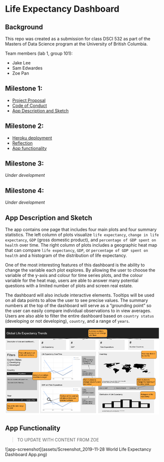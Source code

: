 # Life Expectancy Dashboard

## Background

This repo was created as a submission for class DSCI 532 as part of the Masters of Data Science program at the University of British Columbia.

Team members (lab 1, group 101):

- Jake Lee
- Sam Edwardes
- Zoe Pan

## Milestone 1:

- [Project Proposal](docs/proposal.md)
- [Code of Conduct](docs/team-code-of-conduct.md)
- [App Description and Sketch](#app-description-and-sketch)

## Milestone 2:

- [Heroku deployment](https://dsci-532-group101-milestone2.herokuapp.com/)
- [Reflection](docs/reflection.md)
- [App functionality](#app-functionality)

## Milestone 3:

*Under development*

## Milestone 4:

*Under development*

## App Description and Sketch

The app contains one page that includes four main plots and four summary statistics. The left column of plots visualize `life expectancy`, `change in life expectancy`, `GDP` (gross domestic product), and `percentage of GDP spent on health` over time. The right column of plots includes a geographic heat map that can compare `life expectancy`, `GDP`, or `percentage of GDP spent on health` and a histogram of the distribution of life expectancy.

One of the most interesting features of this dashboard is the ability to change the variable each plot explores. By allowing the user to choose the variable of the y-axis and colour for time series plots, and the colour variable for the heat map, users are able to answer many potential questions with a limited number of plots and screen real estate.

The dashboard will also include interactive elements. Tooltips will be used on all data points to allow the user to see precise values. The summary numbers at the top of the dashboard will serve as a “grounding point” so the user can easily compare individual observations to in view averages. Users are also able to filter the entire dashboard based on `country status` (developing or not developing), `country`, and a range of `years`.

![app-sketch](assets/dashboard_sketch_01.png)

## App Functionality

> TO UPDATE WITH CONTENT FROM ZOE

![app-screenshot](assets/Screenshot_2019-11-28 World Life Expectancy Dashboard App.png)



